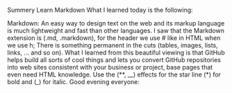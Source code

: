 Summery
Learn Markdown
What I learned today is the following:

Markdown: An easy way to design text on the web and its markup language is much lightweight and fast than other languages. I saw that the Markdown extension is (.md, .markdown), for the header we use # like in HTML when we use h; There is something permanent in the cuts (tables, images, lists, links, ... and so on).
What I learned from this beautiful viewing is that GitHub helps build all sorts of cool things and lets you convert GitHub repositories into web sites consistent with your business or project, base pages that even need HTML knowledge. Use the (**, __) effects for the star line (*) for bold and (_) for italic. Good evening everyone:
